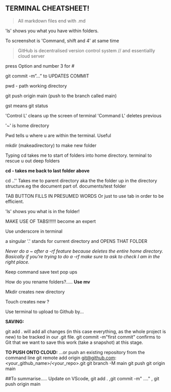 ## TERMINAL CHEATSHEET!

>All markdown files end with .md

'ls' shows you what you have within folders.

To screenshot is 'Command, shift and 4' at same time

>GitHub is decentralised version control system // and essentiallly cloud server

press Option and number 3 for #

git commit -m”…” to UPDATES COMMIT

pwd - path working directory

git push origin main (push to the branch called main)

gst means git status

'Control L' cleans up the screen of terminal
'Command L' deletes previous

'~' is home directory

Pwd tells u where u are within the terminal. Useful

mkdir (makeadirectory) to make new folder

Typing cd takes me to start of folders into home directory. terminal to rescue u out deep folders

**cd -   takes me back to last folder above**

cd ..'' Takes me to parent directory aka the the folder up in the directory structure.eg the document part of. documents/test folder

TAB BUTTON FILLS IN PRESUMED WORDS 
Or just to use tab in order to be efficient.

'ls' shows you what is in the folder!

MAKE USE OF TABS!!!!!! become an expert

Use underscore in terminal 

a singular '.' stands for current directory and OPENS THAT FOLDER

*Never do a ~ after a -rf feature because deletes the entire home directory. Basically if you're trying to do a -rf make sure to ask to check I am in the right place.*

Keep command save text pop ups

How do you rename folders?..... **Use mv**

Mkdir creates new directory

Touch creates new ?




Use terminal to upload to Github by...

**SAVING:**

git add . will add all changes (in this case everything, as the whole project is new) to be tracked in our .git file.
git commit -m"first commit" confirms to Git that we want to save this work (take a snapshot) at this stage.


**TO PUSH ONTO CLOUD:**
...or push an existing repository from the command line
git remote add origin git@github.com:<your_github_name>/<your_repo>.git
git branch -M main
git push git origin main


##To summarise..... Update on VScode, git add . ,git commit -m" ...." , git push origin main